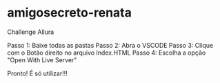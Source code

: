 # amigosecreto-renata
Challenge Allura

Passo 1: Baixe todas as pastas
Passo 2: Abra o VSCODE
Passo 3: Clique com o Botão direito no arquivo Index.HTML
Passo 4: Escolha a opção "Open With Live Server"

Pronto! É só utilizar!!!
